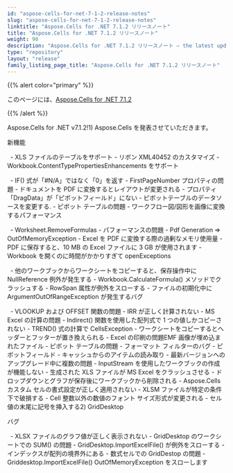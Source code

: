 ```yaml
---
id: "aspose-cells-for-net-7-1-2-release-notes"
slug: "aspose-cells-for-net-7-1-2-release-notes"
linktitle: "Aspose.Cells for .NET 7.1.2 リリースノート"
title: "Aspose.Cells for .NET 7.1.2 リリースノート"
weight: 90
description: "Aspose.Cells for .NET 7.1.2 リリースノート – the latest updates and fixes."
type: "repository"
layout: "release"
family_listing_page_title: "Aspose.Cells for .NET 7.1.2 リリースノート"
---
```

{{% alert color="primary" %}} 

このページには、[Aspose.Cells for .NET 7.1.2](https://releases.aspose.com/cells/net/new-releases/aspose.cells-for-.net-7.1.2/)

{{% /alert %}} 

Aspose.Cells for .NET v7.1.2!1) Aspose.Cells を発表させていただきます。

新機能

 ` `- XLS ファイルのテーブルをサポート - リボン XML40452 のカスタマイズ - Workbook.ContentTypePropertiesEnhancements をサポート

` `- IF() 式が「#N/A」ではなく「0」を返す - FirstPageNumber プロパティの問題 - ドキュメントを PDF に変換するとレイアウトが変更される - プロパティ「DragData」が「ピボットフィールド」にない - ピボットテーブルのデータソースを変更する. - ピボット テーブルの問題 - ワークフロー図/図形を画像に変換するパフォーマンス

` `- Worksheet.RemoveFormulas - パフォーマンスの問題 - Pdf Generation => OutOfMemoryException - Excel を PDF に変換する際の過剰なメモリ使用量 - PDF に保存すると、10 MB の Excel ファイルに 3 GB が使用されます - Workbook を開くのに時間がかかりすぎて openExceptions

 ` `- 他のワークブックからワークシートをコピーすると、保存操作中に NullReference 例外が発生する - Workbook.CalculateFormula() メソッドでクラッシュする - RowSpan 属性が例外をスローする - ファイルの初期化中に ArgumentOutOfRangeException が発生するバグ

` `- VLOOKUP および OFFSET 関数の問題 - IRR が正しく計算されない - MS Excel の計算の問題 - Indirect() 関数を使用した配列式で 1 つの値しかコピーされない - TREND() 式の計算で CellsException - ワークシートをコピーするとヘッダーとフッターが置き換えられる - Excel の印刷の問題EMF 画像が埋め込まれたファイル - ピボット テーブルの問題 - フォーマット フィルターのバグ - ピボットフィールド - キャッシュからのアイテムの読み取り - 最新バージョンへのアップグレード中に複数の問題 - InputStream を使用したワークブックの作成が機能しない - 生成された XLS ファイルが MS Excel をクラッシュさせる - ドロップダウンとグラフが保存後にワークブックから削除される - Aspose.Cells カスタム セルの書式設定が正しく適用されない - XLSM ファイルが特定の条件下で破損する - Cell 整数以外の数値のフォント サイズ形式が変更される - セル値の末尾に記号を挿入する2) GridDesktop

バグ

` `- XLSX ファイルのグラフ値が正しく表示されない - GridDesktop のワークシートでの SUM() の問題 - GridDesktop.ImportExcelFile() が例外をスローする - インデックスが配列の境界外にある - 数式セルでの GridDestop の問題 - Griddesktop.ImportExcelFile() OutOfMemoryException をスローします
